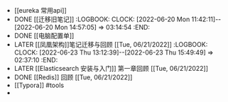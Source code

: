 - [[eureka 常用api]]
- DONE [[迁移旧笔记]]
  :LOGBOOK:
  CLOCK: [2022-06-20 Mon 11:42:11]--[2022-06-20 Mon 14:57:05] =>  03:14:54
  :END:
- DONE [[电脑配置单]]
- LATER [[凤凰架构]]笔记迁移与回顾 [[Tue, 06/21/2022]]
  :LOGBOOK:
  CLOCK: [2022-06-23 Thu 13:12:39]--[2022-06-23 Thu 15:49:49] =>  02:37:10
  :END:
- LATER [[Elasticsearch 安装与入门]] 第一章回顾 [[Tue, 06/21/2022]]
- DONE [[Redis]] 回顾 [[Tue, 06/21/2022]]
- [[Typora]]  #tools
-